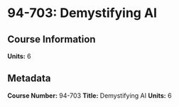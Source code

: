 # 94-703: Demystifying AI

## Course Information

**Units:** 6

## Metadata

**Course Number:** 94-703
**Title:** Demystifying AI
**Units:** 6
